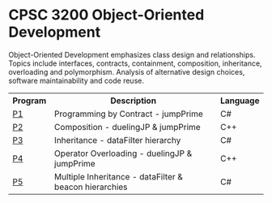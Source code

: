 # CPSC 3200 Object-Oriented Development

Object-Oriented Development emphasizes class design and relationships. Topics include interfaces, contracts, containment, composition, inheritance, overloading and polymorphism. Analysis of alternative design choices, software maintainability and code reuse.

<table>
  <tr>
    <th>Program</th>
    <th>Description</th>
    <th>Language</th>
  </tr>
  <tr>
    <td><a href="./P1 - Programming by Contract - jumpPrime">P1</a></td>
    <td>Programming by Contract - jumpPrime</td>
    <td>C#</td>
  </tr>
  <tr>
    <td><a href="./P2 - Composition - duelingJP & jumpPrime">P2</a></td>
    <td>Composition - duelingJP & jumpPrime</td>
    <td>C++</td>
  </tr>
  <tr>
    <td><a href="./P3 - Inheritance - dataFilter hierarchy">P3</a></td>
    <td>Inheritance - dataFilter hierarchy</td>
    <td>C#</td>
  </tr>
  <tr>
    <td><a href="./P4 - Operator Overloading - duelingJP & jumpPrime">P4</a></td>
    <td>Operator Overloading - duelingJP & jumpPrime</td>
    <td>C++</td>
  </tr>
  <tr>
    <td><a href="./P5 - Multiple Inheritance - dataFilter & beacon hierarchies">P5</a></td>
    <td>Multiple Inheritance - dataFilter & beacon hierarchies</td>
    <td>C#</td>
  </tr>
</table>
